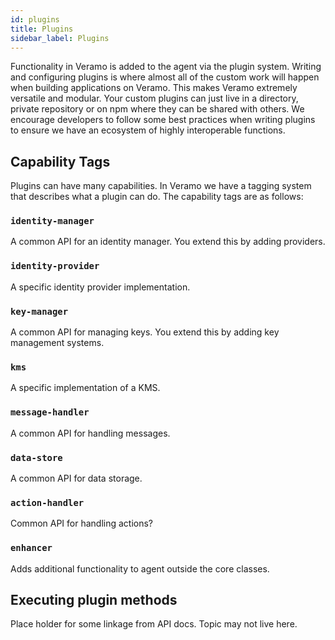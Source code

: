 ```yaml
---
id: plugins
title: Plugins
sidebar_label: Plugins
---
```


Functionality in Veramo is added to the agent via the plugin system. Writing and configuring plugins is where almost all of the custom work will happen when building applications on Veramo. This makes Veramo extremely versatile and modular. Your custom plugins can just live in a directory, private repository or on npm where they can be shared with others. We encourage developers to follow some best practices when writing plugins to ensure we have an ecosystem of highly interoperable functions.

## Capability Tags

Plugins can have many capabilities. In Veramo we have a tagging system that describes what a plugin can do. The capability tags are as follows:

### `identity-manager`

A common API for an identity manager. You extend this by adding providers.

### `identity-provider`

A specific identity provider implementation.

### `key-manager`

A common API for managing keys. You extend this by adding key management systems.

### `kms`

A specific implementation of a KMS.

### `message-handler`

A common API for handling messages.

### `data-store`

A common API for data storage.

### `action-handler`

Common API for handling actions?

### `enhancer`

Adds additional functionality to agent outside the core classes.

## Executing plugin methods

Place holder for some linkage from API docs. Topic may not live here.
